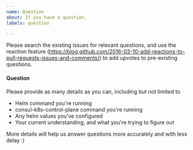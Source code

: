 ```yaml
---
name: Question
about: If you have a question.
labels: question

---
```

Please search the existing issues for relevant questions, and use the reaction feature (https://blog.github.com/2016-03-10-add-reactions-to-pull-requests-issues-and-comments/) to add upvotes to pre-existing questions.

#### Question

Please provide as many details as you can, including but not limited to
- Helm command you're running
- consul-k8s-control-plane command you're running
- Any helm values you've configured
- Your current understanding, and what you're trying to figure out

More details will help us answer questions more accurately and with less delay :)

